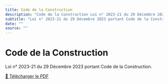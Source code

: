 ```yaml
---
title: Code de la Construction
description: "Code de la Construction Loi n° 2023-21 du 29 Décembre 2023"
subtitle: "Loi n° 2023-21 du 29 Décembre 2023 portant Code de la Construction"
date: ""
source: ""
---
```


# Code de la Construction

Loi n° 2023-21 du 29 Décembre 2023 portant Code de la Construction.

<a href="/pdf/codes/code-construction-loi-2023-21-du-29-decembre-2023.pdf" target="_blank">📄 Télécharger le PDF</a> <span class="iconify i-heroicons-arrow-top-right-on-square"></span>
